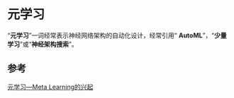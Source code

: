 # 元学习

“**元学习**”一词经常表示神经网络架构的自动化设计，经常引用“ **AutoML**”，“**少量学习**”或“**神经架构搜索**”。

## 参考

[元学习—Meta Learning的兴起](https://mp.weixin.qq.com/s/jlD5p5GXFmrWlxg9xvehxg)



